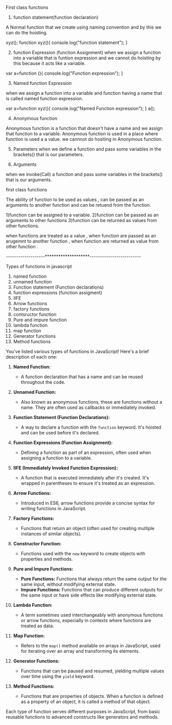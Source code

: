 First class functions

1) function statement(function declaration)

A Normal function that we create using naming convention and by this we can do the hoisting.

xyz();
function xyz(){
  console.log("function statement");
}

2) function Expression (function Assignment)
 when we assign a function into a variable that is funtion expression and we cannot do hoisting by this because it acts like a variable.

var a=function (){
  console.log("Function expression");
}

3) Named function Expression

 when we assign a function into a variable and function having a name that is called named function expression.

var a=function xyz(){
  console.log("Named Function expression");
}
a();

4) Anonymous function

Anonymous function is a function that doesn't have a name and we assign that function to a variable.
    Anonymous function is used in a place where function is used a a value.
  we cannnot do hositing in Anonymous function.

5) Parameters
when we define a function and pass some variables in the brackets() that is our parameters.

6) Arguments

when we invoke(Call) a function and pass some variables in the brackets() that is our arguments.

first class functions

The ability of function to be used as values , can be passed as an arguments to another function and can be retuend from the function.

1)function can be assigned to a variable.
2)function can be passed as an arguments to other functions
3)function can be returned as values from other functions.

when functions are treated as a value , when function are passed as an arugemnt to another function , when function are returned as value from other function .



-------------------********************-------------------------

Types of functions in javascript

1) named function
2) unnamed function
3) Function statement (Function declarations)
4) function expressions (function assigment)
5) IIFE
6) Arrow functions
7) factory functions
8) contsructor function
9) Pure and impure function
10) lambda function
11) map function
12) Generator functions
13) Method functions

You've listed various types of functions in JavaScript! Here's a brief description of each one:

1. **Named Function:**
   - A function declaration that has a name and can be reused throughout the code.

2. **Unnamed Function:**
   - Also known as anonymous functions, these are functions without a name. They are often used as callbacks or immediately invoked.

3. **Function Statement (Function Declarations):**
   - A way to declare a function with the `function` keyword. It's hoisted and can be used before it's declared.

4. **Function Expressions (Function Assignment):**
   - Defining a function as part of an expression, often used when assigning a function to a variable.

5. **IIFE (Immediately Invoked Function Expression):**
   - A function that is executed immediately after it's created. It's wrapped in parentheses to ensure it's treated as an expression.

6. **Arrow Functions:**
   - Introduced in ES6, arrow functions provide a concise syntax for writing functions in JavaScript.

7. **Factory Functions:**
   - Functions that return an object (often used for creating multiple instances of similar objects).

8. **Constructor Function:**
   - Functions used with the `new` keyword to create objects with properties and methods.

9. **Pure and Impure Functions:**
   - **Pure Functions:** Functions that always return the same output for the same input, without modifying external state.
   - **Impure Functions:** Functions that can produce different outputs for the same input or have side effects like modifying external state.

10. **Lambda Function:**
    - A term sometimes used interchangeably with anonymous functions or arrow functions, especially in contexts where functions are treated as data.

11. **Map Function:**
    - Refers to the `map()` method available on arrays in JavaScript, used for iterating over an array and transforming its elements.

12. **Generator Functions:**
    - Functions that can be paused and resumed, yielding multiple values over time using the `yield` keyword.

13. **Method Functions:**
    - Functions that are properties of objects. When a function is defined as a property of an object, it is called a method of that object.

Each type of function serves different purposes in JavaScript, from basic reusable functions to advanced constructs like generators and methods.



